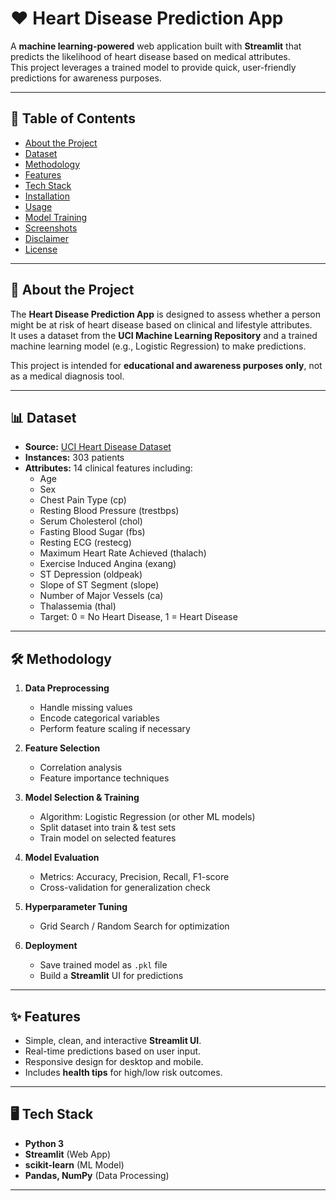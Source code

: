# ❤️ Heart Disease Prediction App

A **machine learning-powered** web application built with **Streamlit** that predicts the likelihood of heart disease based on medical attributes.  
This project leverages a trained model to provide quick, user-friendly predictions for awareness purposes.

---

## 📌 Table of Contents
- [About the Project](#about-the-project)
- [Dataset](#dataset)
- [Methodology](#methodology)
- [Features](#features)
- [Tech Stack](#tech-stack)
- [Installation](#installation)
- [Usage](#usage)
- [Model Training](#model-training)
- [Screenshots](#screenshots)
- [Disclaimer](#disclaimer)
- [License](#license)

---

## 📖 About the Project
The **Heart Disease Prediction App** is designed to assess whether a person might be at risk of heart disease based on clinical and lifestyle attributes.  
It uses a dataset from the **UCI Machine Learning Repository** and a trained machine learning model (e.g., Logistic Regression) to make predictions.

This project is intended for **educational and awareness purposes only**, not as a medical diagnosis tool.

---

## 📊 Dataset
- **Source:** [UCI Heart Disease Dataset](https://archive.ics.uci.edu/ml/datasets/heart+disease)
- **Instances:** 303 patients
- **Attributes:** 14 clinical features including:
  - Age
  - Sex
  - Chest Pain Type (cp)
  - Resting Blood Pressure (trestbps)
  - Serum Cholesterol (chol)
  - Fasting Blood Sugar (fbs)
  - Resting ECG (restecg)
  - Maximum Heart Rate Achieved (thalach)
  - Exercise Induced Angina (exang)
  - ST Depression (oldpeak)
  - Slope of ST Segment (slope)
  - Number of Major Vessels (ca)
  - Thalassemia (thal)
  - Target: 0 = No Heart Disease, 1 = Heart Disease

---

## 🛠 Methodology
1. **Data Preprocessing**  
   - Handle missing values  
   - Encode categorical variables  
   - Perform feature scaling if necessary  

2. **Feature Selection**  
   - Correlation analysis  
   - Feature importance techniques  

3. **Model Selection & Training**  
   - Algorithm: Logistic Regression (or other ML models)  
   - Split dataset into train & test sets  
   - Train model on selected features  

4. **Model Evaluation**  
   - Metrics: Accuracy, Precision, Recall, F1-score  
   - Cross-validation for generalization check  

5. **Hyperparameter Tuning**  
   - Grid Search / Random Search for optimization  

6. **Deployment**  
   - Save trained model as `.pkl` file  
   - Build a **Streamlit** UI for predictions  

---

## ✨ Features
- Simple, clean, and interactive **Streamlit UI**.
- Real-time predictions based on user input.
- Responsive design for desktop and mobile.
- Includes **health tips** for high/low risk outcomes.

---

## 🖥 Tech Stack
- **Python 3**
- **Streamlit** (Web App)
- **scikit-learn** (ML Model)
- **Pandas, NumPy** (Data Processing)

---

